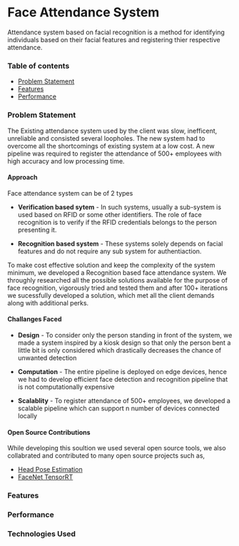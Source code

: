 # Face Attendance System
Attendance system based on facial recognition is a method for identifying individuals based on their facial features and registering thier respective attendance.

### Table of contents
* [Problem Statement](#Problem-Statement)
* [Features](#Features)
* [Performance](#Performance)

### Problem Statement
The Existing attendance system used by the client was slow, inefficent, unreliable and consisted several loopholes. The new system had to overcome all the shortcomings of existing system at a low cost. A new pipeline was required to register the attendance of 500+ employees with high accuracy and low processing time.

#### Approach
Face attendance system can be of 2 types
* **Verification based sytem** - In such systems, usually a sub-system is used based on RFID or some other identifiers. The role of face recognition is to verify if the RFID credentials belongs to the person presenting it.

* **Recognition based system** - These systems solely depends on facial features and do not require any sub system for authentiaction.

To make cost effective solution and keep the complexity of the system minimum, we developed a Recognition based face attendance system. We throughly researched all the possible solutions available for the purpose of face recognition, vigorously tried and tested them and after 100+ iterations we sucessfully developed a solution, which met all the client demands along with additional perks.

#### Challanges Faced

* **Design** - To consider only the person standing in front of the system, we made a system inspired by a kiosk design so that only the person bent a little bit is only considered which drastically decreases the chance of unwanted detection

* **Computation** - The entire pipeline is deployed on edge devices, hence we had to develop efficient face detection and recognition pipeline that is not computationally expensive

* **Scalablity** - To register attendance of 500+ employees, we developed a scalable pipeline which can support n number of devices connected locally
#### Open Source Contributions

While developing this soultion we used several open source tools, we also collabrated and contributed to many open source projects such as,
* [Head Pose Estimation](https://github.com/by-sabbir/HeadPoseEstimation)
* [FaceNet TensorRT](https://github.com/nwesem/mtcnn_facenet_cpp_tensorRT/tree/develop)

### Features

### Performance

### Technologies Used

